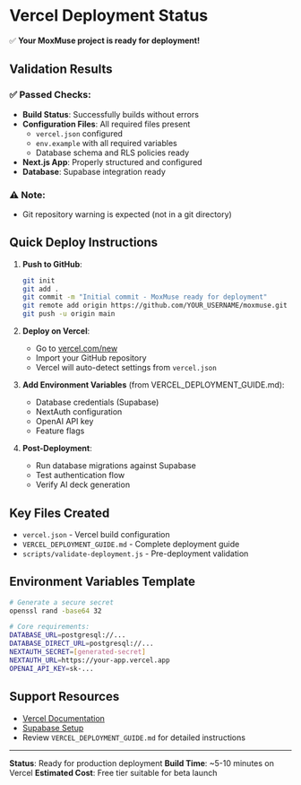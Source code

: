 # Vercel Deployment Status

✅ **Your MoxMuse project is ready for deployment!**

## Validation Results

### ✅ Passed Checks:
- **Build Status**: Successfully builds without errors
- **Configuration Files**: All required files present
  - `vercel.json` configured
  - `env.example` with all required variables
  - Database schema and RLS policies ready
- **Next.js App**: Properly structured and configured
- **Database**: Supabase integration ready

### ⚠️ Note:
- Git repository warning is expected (not in a git directory)

## Quick Deploy Instructions

1. **Push to GitHub**:
   ```bash
   git init
   git add .
   git commit -m "Initial commit - MoxMuse ready for deployment"
   git remote add origin https://github.com/YOUR_USERNAME/moxmuse.git
   git push -u origin main
   ```

2. **Deploy on Vercel**:
   - Go to [vercel.com/new](https://vercel.com/new)
   - Import your GitHub repository
   - Vercel will auto-detect settings from `vercel.json`

3. **Add Environment Variables** (from VERCEL_DEPLOYMENT_GUIDE.md):
   - Database credentials (Supabase)
   - NextAuth configuration
   - OpenAI API key
   - Feature flags

4. **Post-Deployment**:
   - Run database migrations against Supabase
   - Test authentication flow
   - Verify AI deck generation

## Key Files Created

- `vercel.json` - Vercel build configuration
- `VERCEL_DEPLOYMENT_GUIDE.md` - Complete deployment guide
- `scripts/validate-deployment.js` - Pre-deployment validation

## Environment Variables Template

```bash
# Generate a secure secret
openssl rand -base64 32

# Core requirements:
DATABASE_URL=postgresql://...
DATABASE_DIRECT_URL=postgresql://...
NEXTAUTH_SECRET=[generated-secret]
NEXTAUTH_URL=https://your-app.vercel.app
OPENAI_API_KEY=sk-...
```

## Support Resources

- [Vercel Documentation](https://vercel.com/docs)
- [Supabase Setup](https://supabase.com)
- Review `VERCEL_DEPLOYMENT_GUIDE.md` for detailed instructions

---

**Status**: Ready for production deployment
**Build Time**: ~5-10 minutes on Vercel
**Estimated Cost**: Free tier suitable for beta launch
